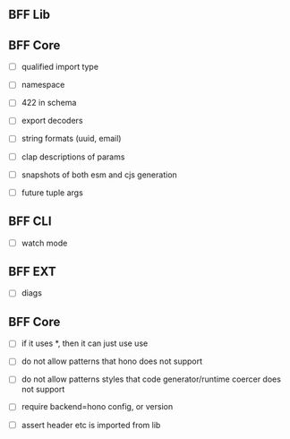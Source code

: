 ## BFF Lib

## BFF Core

- [ ] qualified import type
- [ ] namespace

- [ ] 422 in schema

- [ ] export decoders
- [ ] string formats (uuid, email)

- [ ] clap descriptions of params
- [ ] snapshots of both esm and cjs generation

- [ ] future tuple args

## BFF CLI

- [ ] watch mode

## BFF EXT

- [ ] diags

## BFF Core

- [ ] if it uses \*, then it can just use use
- [ ] do not allow patterns that hono does not support
- [ ] do not allow patterns styles that code generator/runtime coercer does not support
- [ ] require backend=hono config, or version

- [ ] assert header etc is imported from lib
